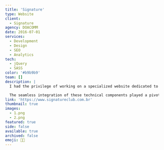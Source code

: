 ```yaml
---
title: 'Signature'
type: Website
client:
  - Signature
agency: DOACOMM
date: 2016-07-01
services:
  - Development
  - Design
  - SEO
  - Analytics
tech:
  - jQuery
  - SASS
color: '#b9b9b9'
team: []
description: |
  I had the privilege of working on a specialized website dedicated to promoting an exclusive community of professionals who shared a common passion for technical excellence and exceptional experiences in health, well-being, and aesthetics. The project involved meticulous design execution, where I carefully crafted visually captivating interfaces that exuded sophistication and exclusivity. Additionally, I took charge of the programming aspect and skillfully implemented SEO techniques to enhance the website's visibility in search engine rankings, expanding its reach to a broader audience.

  The seamless integration of these technical components played a pivotal role in effectively promoting the exclusive community. By combining captivating design elements with optimized SEO practices, we emphasized the unique value proposition of the community and delivered an engaging user experience that resonated with visitors. The website's interfaces were thoughtfully designed to encapsulate the desired essence of sophistication and exclusivity, providing a visually appealing platform that reflected the community's ethos. Through our meticulous attention to detail and technical expertise, we successfully created a website that effectively showcased the community's offerings and attracted a wider audience, fostering a sense of belonging and engagement among its members.
link: 'https://www.signatureclub.com.br'
thumbnail: true
images:
  - 1.png
  - 2.png
featured: true
side: false
available: true
archived: false
emoji: 🤝🏼
---
```

